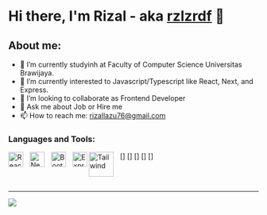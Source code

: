 # Hi there, I'm Rizal - aka [rzlzrdf](https://www.linkedin.com/in/rzlzrdf-774085220/) 👋
## About me:
- 🔭 I’m currently studyinh at Faculty of Computer Science Universitas Brawijaya.
- 🌱 I’m currently interested to Javascript/Typescript like React, Next, and Express.
- 👯 I’m looking to collaborate as Frontend Developer
- 💬 Ask me about Job or Hire me
- 📫 How to reach me: rizallazu76@gmail.com

### Languages and Tools:

[<img align="left" alt="ReactJs" width="30px" src="https://upload.wikimedia.org/wikipedia/commons/a/a7/React-icon.svg" style="padding-right:10px;" />]
[<img align="left" alt="NextJs" width="30px" src="https://upload.wikimedia.org/wikipedia/commons/1/10/Cib-next-js_%28CoreUI_Icons_v1.0.0%29.svg" style="padding-right:10px;" />]
[<img align="left" alt="Bootstrap" width="30px" src="https://upload.wikimedia.org/wikipedia/commons/b/b2/Bootstrap_logo.svg" style="padding-right:10px;" />]
[<img align="left" alt="ExpressJS" width="30px" src="https://upload.wikimedia.org/wikipedia/commons/6/64/Expressjs.png" style="padding-right:0px;" />]
[<img align="left" alt="Tailwind" width="50px" src="https://upload.wikimedia.org/wikipedia/commons/d/d5/Tailwind_CSS_Logo.svg" style="padding-right:10px;" />]

<br />
<br />

---

<picture>
  <source
    srcset="https://github-readme-stats.vercel.app/api?username=rzlzrdf&show_icons=true&theme=dark"
    media="(prefers-color-scheme: dark)"
  />
  <source
    srcset="https://github-readme-stats.vercel.app/api?username=rzlzrdf&show_icons=true"
    media="(prefers-color-scheme: light), (prefers-color-scheme: no-preference)"
  />
  <img src="https://github-readme-stats.vercel.app/api?username=rzlzrdf&show_icons=true" />
</picture>
